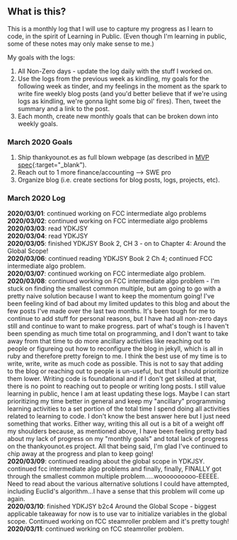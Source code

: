 ## What is this? ##
This is a monthly log that I will use to capture my progress as I learn to code, in the spirit of Learning in Public. (Even though I'm learning in public, some of these notes may only make sense to me.)    

My goals with the logs:
1. All Non-Zero days - update the log daily with the stuff I worked on.
2. Use the logs from the previous week as kindling, my goals for the following week as tinder, and my feelings in the moment as the spark to write fire weekly blog posts (and you'd better believe that if we're using logs as kindling, we're gonna light some big ol' fires). Then, tweet the summary and a link to the post.
3. Each month, create new monthly goals that can be broken down into weekly goals.

### March 2020 Goals
1. Ship thankyounot.es as full blown webpage (as described in [MVP spec](https://jacob-berkelhamer.github.io/thankyounot.es-MVP-Spec/){:target="\_blank").
2. Reach out to 1 more finance/accounting --> SWE pro
3. Organize blog (i.e. create sections for blog posts, logs, projects, etc).

### March 2020 Log
**2020/03/01**: continued working on FCC intermediate algo problems    
**2020/03/02**: continued working on FCC intermediate algo problems    
**2020/03/03**: read YDKJSY    
**2020/03/04**: read YDKJSY    
**2020/03/05**: finished YDKJSY Book 2, CH 3 - on to Chapter 4: Around the Global Scope!   
**2020/03/06**: continued reading YDKJSY Book 2 Ch 4; continued FCC intermediate algo problem.    
**2020/03/07**: continued working on FCC intermediate algo problem.    
**2020/03/08**: continued working on FCC intermediate algo problem - I'm stuck on finding the smallest common multiple, but am going to go with a pretty naive solution because I want to keep the momentum going! I've been feeling kind of bad about my limited updates to this blog and about the few posts I've made over the last two months. It's been tough for me to continue to add stuff for personal reasons, but I have had all non-zero days still and continue to want to make progress. part of what's tough is I haven't been spending as much time total on programming, and I don't want to take away from that time to do more ancillary activities like reaching out to people or figureing out how to reconfigure the blog in jekyll, which is all in ruby and therefore pretty foreign to me. I think the best use of my time is to write, write, write as much code as possible. This is not to say that adding to the blog or reaching out to people is un-useful, but that I should prioritize them lower. Writing code is foundational and if I don't get skilled at that, there is no point to reaching out to people or writing long posts. I still value learning in public, hence I am at least updating these logs. Maybe I can start prioritizing my time better in general and keep my "ancillary" programming learning activities to a set portion of the total time I spend doing all activities related to learning to code. I don't know the best answer here but I just need something that works. Either way, writing this all out is a bit of a weight off my shoulders because, as mentioned above, I have been feeling pretty bad about my lack of progress on my "monthly goals" and total lack of progress on the thankyounot.es project. All that being said, I'm glad I've continued to chip away at the progress and plan to keep going!    
**2020/03/09**: continued reading about the global scope in YDKJSY. continued fcc intermediate algo problems and finally, finally, FINALLY got through the smallest common multiple problem.....woooooooooo-EEEEE. Need to read about the various alternative solutions I could have attempted, including Euclid's algorithm...I have a sense that this problem will come up again.   
**2020/03/10**: finished YDKJSY b2c4 Around the Global Scope - biggest applicable takeaway for now is to use var to initialize variables in the global scope. Continued working on fCC steamroller problem and it's pretty tough!    
**2020/03/11**: continued working on fCC steamroller problem.    
